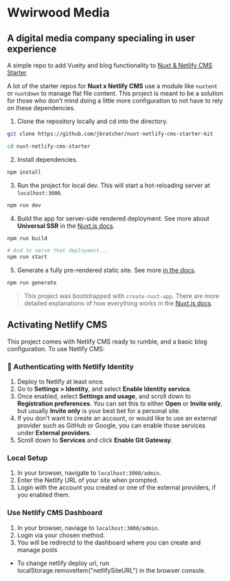 # Wwirwood Media

## A digital media company specialing in user experience

A simple repo to add Vueity and blog functionality to [Nuxt & Netlify CMS Starter](https://github.com/renestalder/nuxt-netlify-cms-starter-template)

A lot of the starter repos for **Nuxt x Netlify CMS** use a module like `nuxtent` or `nuxtdown` to manage flat file content. This project is meant to be a solution for those who don't mind doing a little more configuration to not have to rely on these dependencies.

1. Clone the repository locally and cd into the directory.

```bash
git clone https://github.com/jbratcher/nuxt-netlify-cms-starter-kit

cd nuxt-netlify-cms-starter
```

2. Install dependencies.

```bash
npm install
```

3. Run the project for local dev. This will start a hot-reloading server at `localhost:3000`.

```bash
npm run dev
```

4. Build the app for server-side rendered deployment. See more about **Universal SSR** in the [Nuxt.js docs](https://nuxtjs.org/guide#server-rendered-universal-ssr-).

```bash
npm run build

# And to serve that deployment...
npm run start
```

5.  Generate a fully pre-rendered static site. See more [in the docs](https://nuxtjs.org/guide#static-generated-pre-rendering-).

```bash
npm run generate
```

> This project was bootstrapped with `create-nuxt-app`. There are more detailed explanations of how everything works in the [Nuxt.js docs](https://nuxtjs.org).

## Activating Netlify CMS

This project comes with Netlify CMS ready to rumble, and a basic blog configuration. To use Netlify CMS:

### 🔏 Authenticating with Netlify Identity

1. Deploy to Netlify at least once.
2. Go to **Settings > Identity**, and select **Enable Identity service**.
3. Once enabled, select **Settings and usage**, and scroll down to **Registration preferences**. You can set this to either **Open** or **Invite only**, but usually **Invite only** is your best bet for a personal site.
4. If you don't want to create an account, or would like to use an external provider such as GitHub or Google, you can enable those services under **External providers**.
5. Scroll down to **Services** and click **Enable Git Gateway**.

### Local Setup

1. In your browser, navigate to `localhost:3000/admin`.
2. Enter the Netlify URL of your site when prompted.
3. Login with the account you created or one of the external providers, if you enabled them.

### Use Netlify CMS Dashboard

1. In your browser, naviage to `localhost:3000/admin`.
2. Login via your chosen method.
3. You will be redirectd to the dashboard where you can create and manage posts

* To change netlify deploy url, run localStorage.removeItem("netlifySiteURL") in the browser console.
